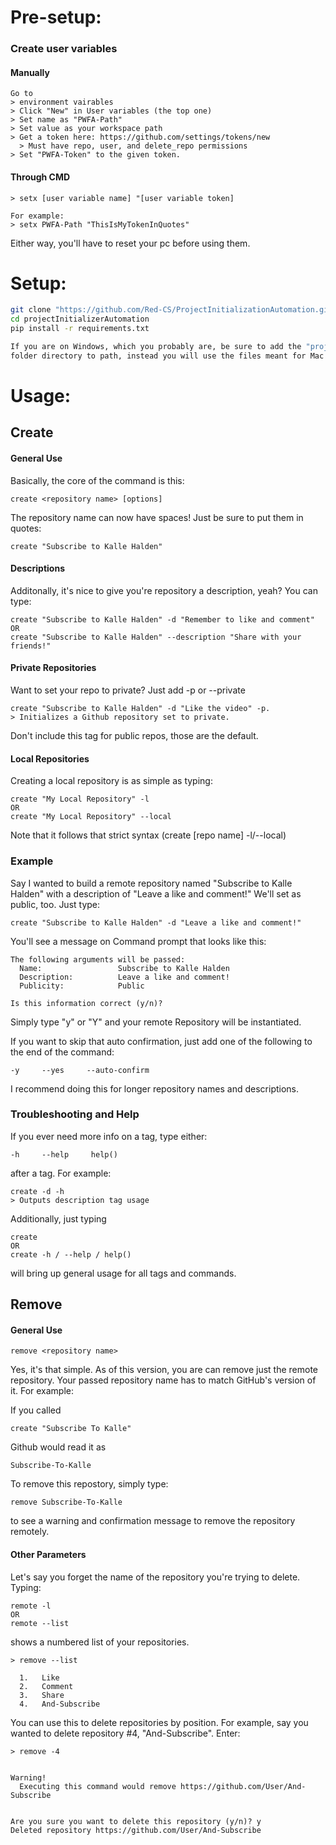 # Pre-setup:

### Create user variables

#### Manually
```
Go to 
> environment vairables
> Click "New" in User variables (the top one)
> Set name as "PWFA-Path"
> Set value as your workspace path
> Get a token here: https://github.com/settings/tokens/new
  > Must have repo, user, and delete_repo permissions
> Set "PWFA-Token" to the given token.
```
#### Through CMD
```
> setx [user variable name] "[user variable token]

For example:
> setx PWFA-Path "ThisIsMyTokenInQuotes"
```
Either way, you'll have to reset your pc before using them.
# Setup: 
```bash
git clone "https://github.com/Red-CS/ProjectInitializationAutomation.git"
cd projectInitializerAutomation
pip install -r requirements.txt

If you are on Windows, which you probably are, be sure to add the "projectInitializerAutomation\windows_OS" 
folder directory to path, instead you will use the files meant for Mac
```

# Usage:
## Create
#### General Use
Basically, the core of the command is this:
```
create <repository name> [options]
```
The repository name can now have spaces! Just be sure to put them in quotes:
```
create "Subscribe to Kalle Halden"
```
#### Descriptions
Additonally, it's nice to give you're repository a description, yeah? You can type:
```
create "Subscribe to Kalle Halden" -d "Remember to like and comment"
OR
create "Subscribe to Kalle Halden" --description "Share with your friends!"
```
#### Private Repositories
Want to set your repo to private? Just add -p or --private
```
create "Subscribe to Kalle Halden" -d "Like the video" -p.
> Initializes a Github repository set to private.
```
Don't include this tag for public repos, those are the default.
#### Local Repositories
Creating a local repository is as simple as typing:
```
create "My Local Repository" -l
OR
create "My Local Repository" --local
```
Note that it follows that strict syntax (create [repo name] -l/--local)
### Example
Say I wanted to build a remote repository named "Subscribe to Kalle Halden" with a description of "Leave a like and comment!" We'll set as public, too. Just type:
```
create "Subscribe to Kalle Halden" -d "Leave a like and comment!"
```
You'll see a message on Command prompt that looks like this:
```
The following arguments will be passed:
  Name:                 Subscribe to Kalle Halden
  Description:          Leave a like and comment!
  Publicity:            Public

Is this information correct (y/n)? 
```
Simply type "y" or "Y" and your remote Repository will be instantiated.

If you want to skip that auto confirmation, just add one of the following to the end of the command:
```
-y     --yes     --auto-confirm
```
I recommend doing this for longer repository names and descriptions.

### Troubleshooting and Help
If you ever need more info on a tag, type either:
```
-h     --help     help()
```
after a tag. For example:
```
create -d -h
> Outputs description tag usage
```
Additionally, just typing
```
create
OR
create -h / --help / help()
```
will bring up general usage for all tags and commands.
## Remove
#### General Use
```
remove <repository name>
```
Yes, it's that simple. As of this version, you are can remove just the remote repository. Your passed repository name has to match GitHub's version of it. For example:

If you called
```
create "Subscribe To Kalle"
```
Github would read it as
```
Subscribe-To-Kalle
```

To remove this repostory, simply type:
```
remove Subscribe-To-Kalle
```
to see a warning and confirmation message to remove the repository remotely.
#### Other Parameters
Let's say you forget the name of the repository you're trying to delete. Typing:
```
remote -l
OR
remote --list
```
shows a numbered list of your repositories.
```
> remove --list

  1.   Like
  2.   Comment
  3.   Share
  4.   And-Subscribe

  ```
You can use this to delete repositories by position. For example, say you wanted to delete repository #4, "And-Subscribe". Enter:
```
> remove -4


Warning!
  Executing this command would remove https://github.com/User/And-Subscribe


Are you sure you want to delete this repository (y/n)? y
Deleted repository https://github.com/User/And-Subscribe